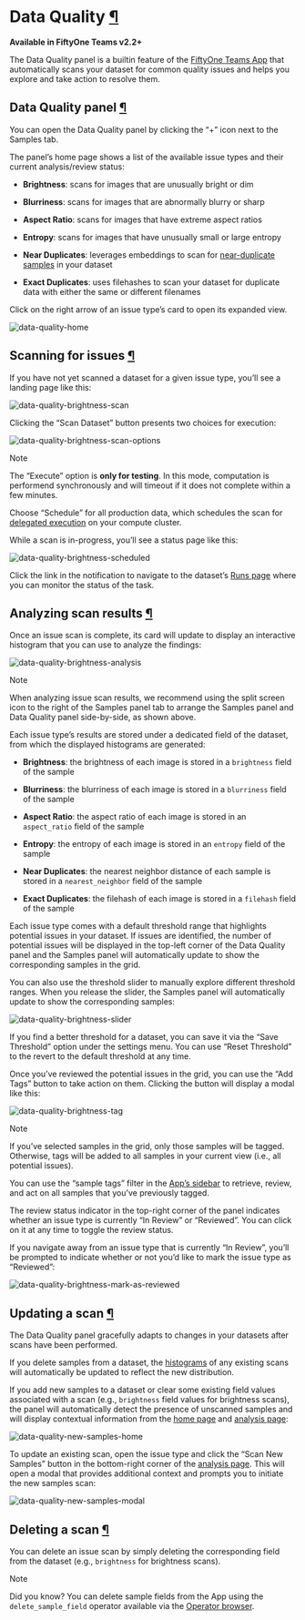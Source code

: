 # Data Quality [¶](\#data-quality "Permalink to this headline")

**Available in FiftyOne Teams v2.2+**

The Data Quality panel is a builtin feature of the
[FiftyOne Teams App](teams_app.html#teams-app) that automatically scans your dataset
for common quality issues and helps you explore and take action to resolve
them.

## Data Quality panel [¶](\#data-quality-panel "Permalink to this headline")

You can open the Data Quality panel by clicking the “+” icon next to the
Samples tab.

The panel’s home page shows a list of the available issue types and their
current analysis/review status:

- **Brightness**: scans for images that are unusually bright or dim

- **Blurriness**: scans for images that are abnormally blurry or sharp

- **Aspect Ratio**: scans for images that have extreme aspect ratios

- **Entropy**: scans for images that have unusually small or large entropy

- **Near Duplicates**: leverages embeddings to scan for
[near-duplicate samples](../brain.html#brain-near-duplicates) in your dataset

- **Exact Duplicates**: uses filehashes to scan your dataset for duplicate
data with either the same or different filenames


Click on the right arrow of an issue type’s card to open its expanded view.

![data-quality-home](../_images/data_quality_home.png)

## Scanning for issues [¶](\#scanning-for-issues "Permalink to this headline")

If you have not yet scanned a dataset for a given issue type, you’ll see a
landing page like this:

![data-quality-brightness-scan](../_images/data_quality_brightness_scan.png)

Clicking the “Scan Dataset” button presents two choices for execution:

![data-quality-brightness-scan-options](../_images/data_quality_brightness_scan_options.png)

Note

The “Execute” option is **only for testing**. In this mode, computation is
performend synchronously and will timeout if it does not complete within a
few minutes.

Choose “Schedule” for all production data, which schedules the scan for
[delegated execution](teams_plugins.html#teams-delegated-operations) on your compute
cluster.

While a scan is in-progress, you’ll see a status page like this:

![data-quality-brightness-scheduled](../_images/data_quality_brightness_scheduled.png)

Click the link in the notification to navigate to the dataset’s
[Runs page](teams_plugins.html#teams-managing-delegated-operations) where you can monitor
the status of the task.

## Analyzing scan results [¶](\#analyzing-scan-results "Permalink to this headline")

Once an issue scan is complete, its card will update to display an interactive
histogram that you can use to analyze the findings:

![data-quality-brightness-analysis](../_images/data_quality_brightness_analysis.png)

Note

When analyzing issue scan results, we recommend using the split screen icon
to the right of the Samples panel tab to arrange the Samples panel and Data
Quality panel side-by-side, as shown above.

Each issue type’s results are stored under a dedicated field of the dataset,
from which the displayed histograms are generated:

- **Brightness**: the brightness of each image is stored in a `brightness`
field of the sample

- **Blurriness**: the blurriness of each image is stored in a `blurriness`
field of the sample

- **Aspect Ratio**: the aspect ratio of each image is stored in an
`aspect_ratio` field of the sample

- **Entropy**: the entropy of each image is stored in an `entropy` field of
the sample

- **Near Duplicates**: the nearest neighbor distance of each sample is stored
in a `nearest_neighbor` field of the sample

- **Exact Duplicates**: the filehash of each image is stored in a `filehash`
field of the sample


Each issue type comes with a default threshold range that highlights potential
issues in your dataset. If issues are identified, the number of potential
issues will be displayed in the top-left corner of the Data Quality panel and
the Samples panel will automatically update to show the corresponding samples
in the grid.

You can also use the threshold slider to manually explore different threshold
ranges. When you release the slider, the Samples panel will automatically
update to show the corresponding samples:

![data-quality-brightness-slider](../_images/data_quality_brightness_slider.gif)

If you find a better threshold for a dataset, you can save it via the
“Save Threshold” option under the settings menu. You can use
“Reset Threshold” to the revert to the default threshold at any time.

Once you’ve reviewed the potential issues in the grid, you can use the
“Add Tags” button to take action on them. Clicking the button will display a
modal like this:

![data-quality-brightness-tag](../_images/data_quality_brightness_tag.png)

Note

If you’ve selected samples in the grid, only those samples will be tagged.
Otherwise, tags will be added to all samples in your current view (i.e.,
all potential issues).

You can use the “sample tags” filter in the
[App’s sidebar](../fiftyone_concepts/app.html#app-fields-sidebar) to retrieve, review, and act on all
samples that you’ve previously tagged.

The review status indicator in the top-right corner of the panel indicates
whether an issue type is currently “In Review” or “Reviewed”. You can click on
it at any time to toggle the review status.

If you navigate away from an issue type that is currently “In Review”, you’ll
be prompted to indicate whether or not you’d like to mark the issue type as
“Reviewed”:

![data-quality-brightness-mark-as-reviewed](../_images/data_quality_brightness_mark_as_reviewed.png)

## Updating a scan [¶](\#updating-a-scan "Permalink to this headline")

The Data Quality panel gracefully adapts to changes in your datasets after
scans have been performed.

If you delete samples from a dataset, the
[histograms](#data-quality-analyze) of any existing scans will
automatically be updated to reflect the new distribution.

If you add new samples to a dataset or clear some existing field values
associated with a scan (e.g., `brightness` field values for brightness scans),
the panel will automatically detect the presence of unscanned samples and will
display contextual information from the [home page](#data-quality-home)
and [analysis page](#data-quality-analyze):

![data-quality-new-samples-home](../_images/data_quality_new_samples_home.png)

To update an existing scan, open the issue type and click the
“Scan New Samples” button in the bottom-right corner of the
[analysis page](#data-quality-analyze). This will open a modal that
provides additional context and prompts you to initiate the new samples scan:

![data-quality-new-samples-modal](../_images/data_quality_new_samples_modal.png)

## Deleting a scan [¶](\#deleting-a-scan "Permalink to this headline")

You can delete an issue scan by simply deleting the corresponding field from
the dataset (e.g., `brightness` for brightness scans).

Note

Did you know? You can delete sample fields from the App using the
`delete_sample_field` operator available via the
[Operator browser](../plugins/using_plugins.html#using-operators).

